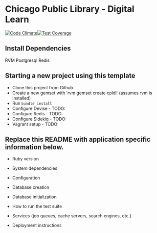 # Chicago Public Library - Digital Learn

[![Code Climate](https://codeclimate.com/github/PublicLibraryAssoc/cpldl/badges/gpa.svg)](https://codeclimate.com/github/PublicLibraryAssoc/cpldl)[![Test Coverage](https://codeclimate.com/github/PublicLibraryAssoc/cpldl/badges/coverage.svg)](https://codeclimate.com/github/PublicLibraryAssoc/cpldl/coverage)

## Install Dependencies
RVM
Postgresql
Redis


## Starting a new project using this template

* Clone this project from Github
* Create a new gemset with 'rvm gemset create cpldl' (assumes rvm is installed)
* Run `bundle install`
* Configure Devise - TODO:
* Configure Redis - TODO:
* Configure Sidekiq - TODO:
* Vagrant setup - TODO:

## Replace this README with application specific information below.

* Ruby version

* System dependencies

* Configuration

* Database creation

* Database initialization

* How to run the test suite

* Services (job queues, cache servers, search engines, etc.)

* Deployment instructions

